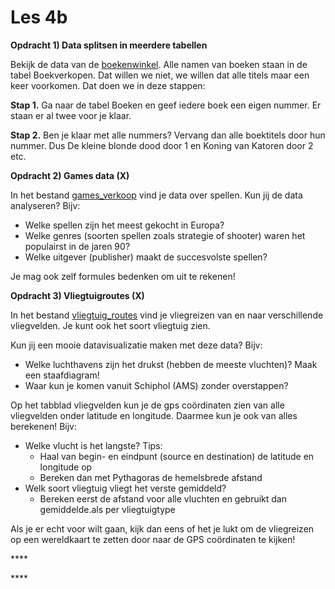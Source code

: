 # Les 4b

**Opdracht 1\) Data splitsen in meerdere tabellen**

Bekijk de data van de [boekenwinkel](https://www.dropbox.com/s/f238jnrnxjlg4hs/Boekenwinkel.xlsx?dl=0). Alle namen van boeken staan in de tabel Boekverkopen. Dat willen we niet, we willen dat alle titels maar een keer voorkomen. Dat doen we in deze stappen:

**Stap 1.** Ga naar de tabel Boeken en geef iedere boek een eigen nummer. Er staan er al twee voor je klaar.

**Stap 2.** Ben je klaar met alle nummers? Vervang dan alle boektitels door hun nummer. Dus De kleine blonde dood door 1 en Koning van Katoren door 2 etc.

**Opdracht 2\) Games data \(X\)**

In het bestand [games\_verkoop](https://www.dropbox.com/s/ot971wworatqocg/games_verkoop.xlsx?dl=0) vind je data over spellen. Kun jij de data analyseren? Bijv:

* Welke spellen zijn het meest gekocht in Europa?
* Welke genres \(soorten spellen zoals strategie of shooter\) waren het populairst in de jaren 90?
* Welke uitgever \(publisher\) maakt de succesvolste spellen?

Je mag ook zelf formules bedenken om uit te rekenen!

**Opdracht 3\) Vliegtuigroutes \(X\)**

In het bestand [vliegtuig\_routes](https://www.dropbox.com/scl/fi/nnxsiz924w0u9a5b5cr41/vliegtuig_routes.xlsx?dl=0&rlkey=92kb31a9be21pnsam1ycsi69c) vind je vliegreizen van en naar verschillende vliegvelden. Je kunt ook het soort vliegtuig zien.

Kun jij een mooie datavisualizatie maken met deze data? Bijv:

* Welke luchthavens zijn het drukst \(hebben de meeste vluchten\)? Maak een staafdiagram!
* Waar kun je komen vanuit Schiphol \(AMS\) zonder overstappen?

Op het tabblad vliegvelden kun je de gps coördinaten zien van alle vliegvelden onder latitude en longitude. Daarmee kun je ook van alles berekenen! Bijv:

* Welke vlucht is het langste? Tips:
  * Haal van begin- en eindpunt \(source en destination\) de latitude en longitude op
  * Bereken dan met Pythagoras de hemelsbrede afstand
* Welk soort vliegtuig vliegt het verste gemiddeld? 
  * Bereken eerst de afstand voor alle vluchten en gebruikt dan gemiddelde.als per vliegtuigtype

Als je er echt voor wilt gaan, kijk dan eens of het je lukt om de vliegreizen op een wereldkaart te zetten door naar de GPS coördinaten te kijken!

\*\*\*\*

\*\*\*\*

